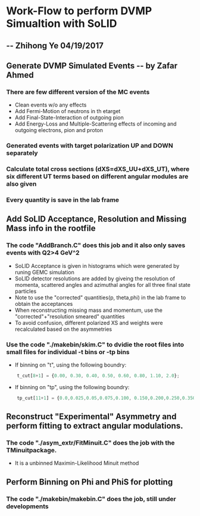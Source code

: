 # Work-Flow to perform DVMP Simualtion with SoLID
## -- Zhihong Ye 04/19/2017

## Generate DVMP Simulated Events -- by Zafar Ahmed
### There are few different version of the MC events

  * Clean events w/o any effects
  * Add Fermi-Motion of neutrons in th etarget
  * Add Final-State-Interaction of outgoing pion
  * Add Energy-Loss and Multiple-Scattering effects of incoming and outgoing electrons, pion and proton

### Generated events with target polarization UP and DOWN separately
### Calculate total cross sections (dXS=dXS_UU+dXS_UT), where six different UT terms based on different angular modules are also given
### Every quantity is save in the lab frame


## Add SoLID Acceptance, Resolution and Missing Mass info in the rootfile
### The code "AddBranch.C" does this job and it also only saves events with Q2>4 GeV^2

 * SoLID Acceptance is given in histograms which were generated by runing GEMC simulation
 * SoLID detector resolutions are added by giveing the resolution of momenta, scattered angles and azimuthal angles for all three final state particles
 * Note to use the "corrected" quantities(p, theta,phi) in the lab frame to obtain the acceptances
 * When reconstructing missing mass and momentum, use the "corrected"+"resolution smeared" quantities
 * To avoid confusion, different polarized XS and weights were recalculated based on the asymmetries

### Use the code "./makebin/skim.C" to dvidie the root files into small files for individual -t bins or -tp bins
 * If binning on "t", using the following boundry:
```js
    t_cut[8+1] = {0.00, 0.30, 0.40, 0.50, 0.60, 0.80, 1.10, 2.0};
```
 * If binning on "tp", using the following boundry:
```js
    tp_cut[11+1] = {0.0,0.025,0.05,0.075,0.100, 0.150,0.200,0.250,0.350,0.4,0.7};
```

## Reconstruct "Experimental" Asymmetry and perform fitting to extract angular modulations.
### The code "./asym_extr/FitMinuit.C" does the job with the TMinuitpackage.
 * It is a unbinned Maximin-Likelihood Minuit method
 
## Perform Binning on Phi and PhiS for plotting
### The code "./makebin/makebin.C" does the job, still under developments
